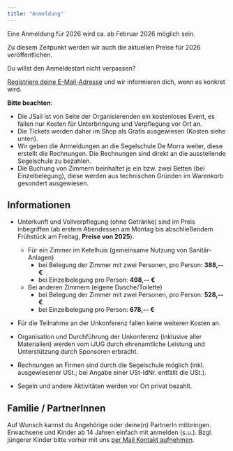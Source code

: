```yaml
---
title: "Anmeldung"
---
```


[//]: # (Die Anmeldung erfolgt über [unseren Ticketshop]&#40;https://pretix.eu/jsail/2026/&#41;.)

Eine Anmeldung für 2026 wird ca. ab Februar 2026 möglich sein.

Zu diesem Zeitpunkt werden wir auch die aktuellen Preise für 2026 veröffentlichen.

Du willst den Anmeldestart nicht verpassen? 

[Registriere deine E-Mail-Adresse](https://cloud.ijug.eu/index.php/apps/forms/s/9SjPR3TpS46D6R6YZNoesrK6) und wir informieren dich, wenn es konkret wird.


**Bitte beachten**:
* Die JSail ist von Seite der Organisierenden ein kostenloses Event, es fallen nur Kosten für Unterbringung und Verpflegung vor Ort an.
* Die Tickets werden daher im Shop als Gratis ausgewiesen (Kosten siehe unten).
* Wir geben die Anmeldungen an die Segelschule De Morra weiter, diese erstellt die Rechnungen. Die Rechnungen sind direkt an die ausstellende Segelschule zu bezahlen.
* Die Buchung von Zimmern beinhaltet je ein bzw. zwei Betten (bei Einzelbelegung), diese werden aus technischen Gründen im Warenkorb gesondert ausgewiesen.

## Informationen

* Unterkunft und Vollverpflegung (ohne Getränke) sind im Preis inbegriffen (ab erstem Abendessen am Montag bis abschließendem Frühstück am Freitag, **Preise von 2025**).
  * Für ein Zimmer im Ketelhuis (gemeinsame Nutzung von Sanitär-Anlagen)
    * bei Belegung der Zimmer mit zwei Personen, pro Person: **388,-- €**
    * bei Einzelbelegung pro Person: **498,-- €**
  * Bei anderen Zimmern (eigene Dusche/Toilette)
    * bei Belegung der Zimmer mit zwei Personen, pro Person: **528,-- €**
    * bei Einzelbelegung pro Person: **678,-- €**

* Für die Teilnahme an der Unkonferenz fallen keine weiteren Kosten an.
* Organisation und Durchführung der Unkonferenz (inklusive aller Materialien) werden vom iJUG durch ehrenamtliche Leistung und Unterstützung durch Sponsoren erbracht.
* Rechnungen an Firmen sind durch die Segelschule möglich (inkl. ausgewiesener USt.; bei Angabe einer USt-IdNr. entfällt die USt.).
* Segeln und andere Aktivitäten werden vor Ort privat bezahlt.

## Familie / PartnerInnen

Auf Wunsch kannst du Angehörige oder deine(n) PartnerIn mitbringen.
Erwachsene und Kinder ab 14 Jahren einfach mit anmelden (s.u.).
Bzgl. jüngerer Kinder bitte vorher mit uns [per Mail Kontakt aufnehmen](../kontakt/#mail).

